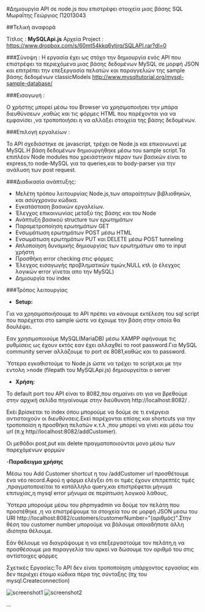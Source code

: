﻿#Δημιουργία API σε node.js που επιστρέφει στοιχεία μιας βάσης SQL
Μωραΐτης Γεώργιος
Π2013043

##Τελική αναφορά

Τίτλος : __MySQLApi.js__
Αρχεία Project : https://www.dropbox.com/s/60mt54kkq6ytjrq/SQLAPI.rar?dl=0


###Σύνοψη : 
Η εργασία έχει ως στόχο την δημιουργία ενός API που επιστρέφει τα περιεχόμενα μιας βάσης δεδομένων MySQL σε μορφή JSON
και επιτρέπει την επεξεργασία πελατών και παραγγελιών της sample βάσης δεδομένων classicModels http://www.mysqltutorial.org/mysql-sample-database/ 

###Εισαγωγή :

Ο χρήστης μπορεί μέσω του Browser να χρησιμοποιήσει την μπάρα διευθύνσεων ,καθώς και τις φόρμες HTML που παρέχονται για να εμφανίσει ,να τροποποιήσει η να αλλάξει στοιχεία της βάσης δεδομένων.

###Επιλογή εργαλείων :

Το API σχεδιάστηκε σε javascript, τρέχει σe Node.js και επικοινωνεί με MySQL.Η βάση δεδομένων δημιουργήθηκε μέσω του sample script.Τα επιπλέον Node modules που χρειάστηκαν πέραν των βασικών είναι το express,το node-MySQL για τα queries,και το body-parser για την ανάλυση των post request.

###Διαδικασία ανάπτυξης:

- Μελέτη τρόπου λειτουργίας Node.js,των απαραίτητων βιβλιοθηκών, και ασύγχρονου κώδικα.
- Εγκατάσταση βασικών εργαλείων.
- Έλεγχος επικοινωνίας μεταξύ της βάσης και του Node
- Ανάπτυξη βασικού structure των ερωτημάτων
- Παραμετροποίηση ερωτημάτων GET
- Ενσωμάτωση ερωτημάτων POST μέσω HTML
- Ενσωμάτωση ερωτημάτων PUT και DELETE μέσω POST tunneling
- Απλοποίηση δυναμικής δημιουργίας των ερωτημάτων απο το input χρήστη
- Προσθήκη error checking στις φόρμες 
- Έλεγχος εισαγωγής προβληματικών τιμών,NULL κτλ (ο έλεγχος λογικών error γίνεται απο την MySQL) 
- Δημιουργία του index


###Τρόπος λειτουργίας

- __Setup:__

Για να χρησιμοποιήσουμε το API πρέπει να κάνουμε εκτέλεση του sql script που παρέχεται στο sample ώστε να έχουμε την βάση στην οποία θα δουλέψει.

Εαν χρησιμοποιούμε MySQL(MariaDB) μέσω XAMPP αφήνουμε τις ρυθμίσεις ως έχουν εκτός εαν έχει αλλαχθεί το root password.Για MySQL community server αλλάζουμε το port σε 8081,καθώς και το password.

Ύστερα εγκαθιστούμε το Node.js ώστε να τρέχει το script,και με την εντολη >node (filepath του MySQLApi.js) δημιουργείται ο server

- __Χρήση:__

Το default port του API είναι το 8082,που σημαίνει οτι για να βρεθούμε στην αρχική σελίδα πηγαίνουμε στην διεύθυνση http://localhost:8082/ .

Εκέι βρίσκεται το index όπου μπορούμε να δούμε σε τι ενέργεια αντιστοιχούν οι διευθύνσεις.Εκεί παρέχονται επίσης και shortcuts για την τροποποίση η προσθήκη πελατών κ.τ.λ ,που μπορεί να γίνει και μέσω του url (π.χ http//localhost:8082/addCustomer).

Οι μεθόδοι post,put και delete πραγματοποιούνται μονο μέσω των παρεχόμενων φορμών

-__Παραδειγμα χρήσης__

Μέσω του Add Customer shortcut η του /addCustomer url προσθέτουμε ένα νέο record.Αφού η φόρμα ελέγξει ότι οι τιμές έχουν επιτρεπτές τιμές ,πραγματοποιείται το κατάλληλο query,και επιστρέφεται μήνυμα επιτυχίας,η mysql error μήνυμα σε περίπτωση λογικού λάθους.

Ύστερα μπορούμε μέσω του phpmyadmin να δούμε τον πελάτη που προστέθηκε ,η να επιστρέψουμε τα στοιχεία του σε μορφή JSON μεσω του URI http://localhost:8082/customers/customerNumber="(αριθμός)".Στην θέση του customer number μπορούμε να βάλουμε οποιαδήποτε άλλη ιδιότητα θέλουμε.

Εάν θέλουμε να διαγράψουμε η να επεξεργαστούμε τον πελάτη,η να προσθέσουμε μια παραγγελία του αρκεί να δώσουμε τον αριθμό του στις αντίστοιχες φόρμες


Σχετικές Εργασίες:Το API δεν είναι τροποποίηση υπάρχοντος εργασίας και δεν περιέχει έτοιμο κώδικα πέρα της σύνταξης (πχ του mysql.Createconnection)


![screenshot1](https://raw.githubusercontent.com/courses-ionio/sw/master/projects_2016/%CE%A02013043/screenshot.PNG)
![screenshot2](https://raw.githubusercontent.com/courses-ionio/sw/master/projects_2016/%CE%A02013043/screenshot2.PNG)















...
